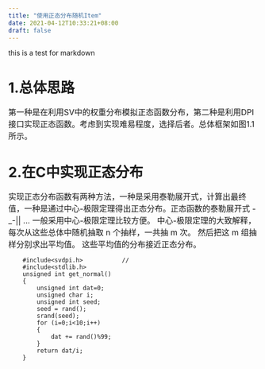 ```yaml
---
title: "使用正态分布随机Item"
date: 2021-04-12T10:33:21+08:00
draft: false
---
```

this is a test for markdown
# 1.总体思路
<font size=3/>第一种是在利用SV中的权重分布模拟正态函数分布，第二种是利用DPI接口实现正态函数。考虑到实现难易程度，选择后者。总体框架如图1.1所示。</font>
<br/>

# 2.在C中实现正态分布
<font size=3/>实现正态分布函数有两种方法，一种是采用泰勒展开式，计算出最终值，一种是通过中心-极限定理得出正态分布。正态函数的泰勒展开式 -_-|| ... 一般采用中心-极限定理比较方便。
中心-极限定理的大致解释，每次从这些总体中随机抽取 n 个抽样，一共抽 m 次。 然后把这 m 组抽样分别求出平均值。 这些平均值的分布接近正态分布。</font>

```C代码
    #include<svdpi.h>           //
    #include<stdlib.h>
    unsigned int get_normal()
    {
        unsigned int dat=0;
        unsigned char i;
        unsigned int seed;
        seed = rand();
        srand(seed);
        for (i=0;i<10;i++)
        {
            dat += rand()%99;
        }
        return dat/i;
    }

```